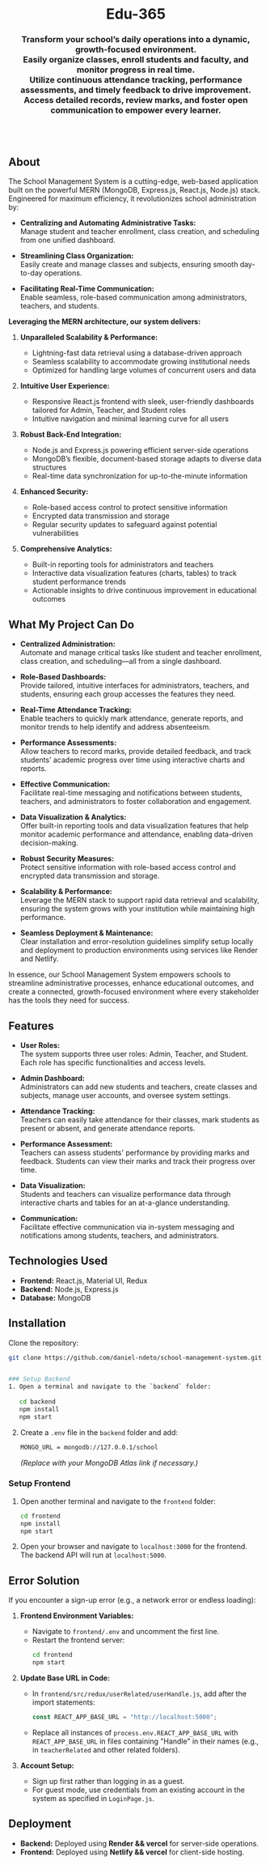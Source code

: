 <h1 align="center">
    Edu-365
</h1>

<h3 align="center">
Transform your school’s daily operations into a dynamic, growth‐focused environment.<br>
Easily organize classes, enroll students and faculty, and monitor progress in real time.<br>
Utilize continuous attendance tracking, performance assessments, and timely feedback to drive improvement.<br>
Access detailed records, review marks, and foster open communication to empower every learner.
</h3>

<br> 


<br>

## About

The School Management System is a cutting-edge, web-based application built on the powerful MERN (MongoDB, Express.js, React.js, Node.js) stack. Engineered for maximum efficiency, it revolutionizes school administration by:

- **Centralizing and Automating Administrative Tasks:**  
  Manage student and teacher enrollment, class creation, and scheduling from one unified dashboard.

- **Streamlining Class Organization:**  
  Easily create and manage classes and subjects, ensuring smooth day-to-day operations.

- **Facilitating Real-Time Communication:**  
  Enable seamless, role-based communication among administrators, teachers, and students.

**Leveraging the MERN architecture, our system delivers:**

1. **Unparalleled Scalability & Performance:**  
   - Lightning-fast data retrieval using a database-driven approach  
   - Seamless scalability to accommodate growing institutional needs  
   - Optimized for handling large volumes of concurrent users and data

2. **Intuitive User Experience:**  
   - Responsive React.js frontend with sleek, user-friendly dashboards tailored for Admin, Teacher, and Student roles  
   - Intuitive navigation and minimal learning curve for all users

3. **Robust Back-End Integration:**  
   - Node.js and Express.js powering efficient server-side operations  
   - MongoDB’s flexible, document-based storage adapts to diverse data structures  
   - Real-time data synchronization for up-to-the-minute information

4. **Enhanced Security:**  
   - Role-based access control to protect sensitive information  
   - Encrypted data transmission and storage  
   - Regular security updates to safeguard against potential vulnerabilities

5. **Comprehensive Analytics:**  
   - Built-in reporting tools for administrators and teachers  
   - Interactive data visualization features (charts, tables) to track student performance trends  
   - Actionable insights to drive continuous improvement in educational outcomes

## What My Project Can Do

- **Centralized Administration:**  
  Automate and manage critical tasks like student and teacher enrollment, class creation, and scheduling—all from a single dashboard.

- **Role-Based Dashboards:**  
  Provide tailored, intuitive interfaces for administrators, teachers, and students, ensuring each group accesses the features they need.

- **Real-Time Attendance Tracking:**  
  Enable teachers to quickly mark attendance, generate reports, and monitor trends to help identify and address absenteeism.

- **Performance Assessments:**  
  Allow teachers to record marks, provide detailed feedback, and track students’ academic progress over time using interactive charts and reports.

- **Effective Communication:**  
  Facilitate real-time messaging and notifications between students, teachers, and administrators to foster collaboration and engagement.

- **Data Visualization & Analytics:**  
  Offer built-in reporting tools and data visualization features that help monitor academic performance and attendance, enabling data-driven decision-making.

- **Robust Security Measures:**  
  Protect sensitive information with role-based access control and encrypted data transmission and storage.

- **Scalability & Performance:**  
  Leverage the MERN stack to support rapid data retrieval and scalability, ensuring the system grows with your institution while maintaining high performance.

- **Seamless Deployment & Maintenance:**  
  Clear installation and error-resolution guidelines simplify setup locally and deployment to production environments using services like Render and Netlify.

In essence, our School Management System empowers schools to streamline administrative processes, enhance educational outcomes, and create a connected, growth-focused environment where every stakeholder has the tools they need for success.

## Features

- **User Roles:**  
  The system supports three user roles: Admin, Teacher, and Student. Each role has specific functionalities and access levels.

- **Admin Dashboard:**  
  Administrators can add new students and teachers, create classes and subjects, manage user accounts, and oversee system settings.

- **Attendance Tracking:**  
  Teachers can easily take attendance for their classes, mark students as present or absent, and generate attendance reports.

- **Performance Assessment:**  
  Teachers can assess students' performance by providing marks and feedback. Students can view their marks and track their progress over time.

- **Data Visualization:**  
  Students and teachers can visualize performance data through interactive charts and tables for an at-a-glance understanding.

- **Communication:**  
  Facilitate effective communication via in-system messaging and notifications among students, teachers, and administrators.

## Technologies Used

- **Frontend:** React.js, Material UI, Redux  
- **Backend:** Node.js, Express.js  
- **Database:** MongoDB

## Installation

Clone the repository:
```sh
git clone https://github.com/daniel-ndeto/school-management-system.git


### Setup Backend
1. Open a terminal and navigate to the `backend` folder:
   
   cd backend
   npm install
   npm start
   ```
2. Create a `.env` file in the `backend` folder and add:
   ```sh
   MONGO_URL = mongodb://127.0.0.1/school
   ```
   *(Replace with your MongoDB Atlas link if necessary.)*

### Setup Frontend
1. Open another terminal and navigate to the `frontend` folder:
   ```sh
   cd frontend
   npm install
   npm start
   ```
2. Open your browser and navigate to `localhost:3000` for the frontend.  
   The backend API will run at `localhost:5000`.

## Error Solution

If you encounter a sign-up error (e.g., a network error or endless loading):

1. **Frontend Environment Variables:**
   - Navigate to `frontend/.env` and uncomment the first line.
   - Restart the frontend server:
     ```sh
     cd frontend
     npm start
     ```

2. **Update Base URL in Code:**
   - In `frontend/src/redux/userRelated/userHandle.js`, add after the import statements:
     ```javascript
     const REACT_APP_BASE_URL = "http://localhost:5000";
     ```
   - Replace all instances of `process.env.REACT_APP_BASE_URL` with `REACT_APP_BASE_URL` in files containing "Handle" in their names (e.g., in `teacherRelated` and other related folders).

3. **Account Setup:**
   - Sign up first rather than logging in as a guest.  
   - For guest mode, use credentials from an existing account in the system as specified in `LoginPage.js`.


## Deployment

- **Backend:** Deployed using **Render && vercel** for server-side operations.
- **Frontend:** Deployed using **Netlify && vercel** for client-side hosting.
